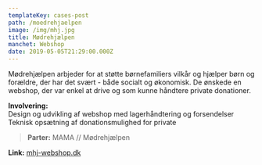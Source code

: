 ```yaml
---
templateKey: cases-post
path: /moedrehjaelpen
image: /img/mhj.jpg
title: Mødrehjælpen
manchet: Webshop
date: 2019-05-05T21:29:00.000Z
---
```

Mødrehjælpen arbjeder for at støtte børnefamiliers vilkår og hjælper børn og forældre, der har det svært  - både socialt og økonomisk. De ønskede en webshop, der var enkel at drive og som kunne håndtere private donationer.

**Involvering:**\
Design og udvikling af webshop med lagerhåndtering og forsendelser\
Teknisk opsætning af donationsmulighed for private

> **Parter:** MAMA // Mødrehjælpen

**Link:** [mhj-webshop.dk](https://mhj-webshop.dk)
